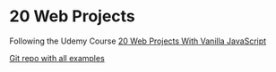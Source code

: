 # 20 Web Projects

Following the Udemy Course [20 Web Projects With Vanilla JavaScript](https://www.udemy.com/course/web-projects-with-vanilla-javascript/)

[Git repo with all examples](https://github.com/bradtraversy/vanillawebprojects)